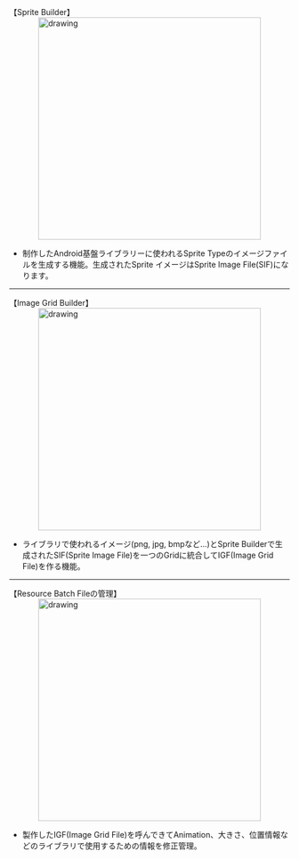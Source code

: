 【Sprite Builder】  
<img style="display: block; margin-left: auto; margin-right: auto;"  src="https://msh0411.github.io/assets/ResourceBatchTool_02.png" alt="drawing" width="400"/>

+ 制作したAndroid基盤ライブラリーに使われるSprite Typeのイメージファイルを生成する機能。生成されたSprite イメージはSprite Image File(SIF)になります。

- - -

【Image Grid Builder】  
<img style="display: block; margin-left: auto; margin-right: auto;"  src="https://msh0411.github.io/assets/ResourceBatchTool_03.png" alt="drawing" width="400"/>

+ ライブラリで使われるイメージ(png, jpg, bmpなど...)とSprite Builderで生成されたSIF(Sprite Image File)を一つのGridに統合してIGF(Image Grid File)を作る機能。

- - -

【Resource Batch Fileの管理】  
<img style="display: block; margin-left: auto; margin-right: auto;"  src="https://msh0411.github.io/assets/ResourceBatchTool_04.png" alt="drawing" width="400"/>

 + 製作したIGF(Image Grid File)を呼んできてAnimation、大きさ、位置情報などのライブラリで使用するための情報を修正管理。